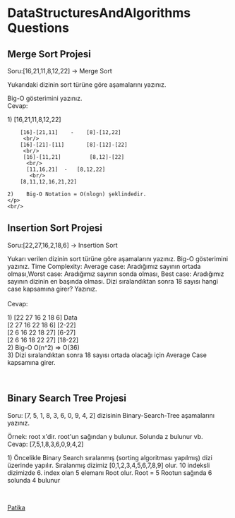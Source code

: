 # DataStructuresAndAlgorithms Questions

## Merge Sort Projesi
Soru:[16,21,11,8,12,22] -> Merge Sort

Yukarıdaki dizinin sort türüne göre aşamalarını yazınız.

Big-O gösterimini yazınız.
<br/>
Cevap:
<p>
    1)           [16,21,11,8,12,22]
              
        [16]-[21,11]    -    [8]-[12,22]
         <br/>
        [16]-[21]-[11]       [8]-[12]-[22]
         <br/>
         [16]-[11,21]         [8,12]-[22]
          <br/>
          [11,16,21]  -   [8,12,22]
           <br/>
        [8,11,12,16,21,22]

    2)    Big-O Notation = O(nlogn) şeklindedir.
    </p>
    <br/>
    
## Insertion Sort Projesi
Soru:[22,27,16,2,18,6] -> Insertion Sort

Yukarı verilen dizinin sort türüne göre aşamalarını yazınız.
Big-O gösterimini yazınız.
Time Complexity: Average case: Aradığımız sayının ortada olması,Worst case: Aradığımız sayının sonda olması, Best case: Aradığımız sayının dizinin en başında olması.
Dizi sıralandıktan sonra 18 sayısı hangi case kapsamına girer? Yazınız.
<br/>
<br/>
Cevap: 
<p>
    1)    [22	27	16	2	18	6]		Data
         <br/>
        [2	27	16	22	18	6]		[2-22]
         <br/>
        [2	6	16	22	18	27]		[6-27]
         <br/>
        [2	6	16	18	22	27]		[18-22]
        <br/>
       2) Big-O 			O(n^2) => O(36)
        <br/>
       3)    Dizi sıralandıktan sonra 18 sayısı ortada olacağı için Average Case kapsamına girer.
    </p>
        <br/>
        
## Binary Search Tree Projesi
Soru: [7, 5, 1, 8, 3, 6, 0, 9, 4, 2] dizisinin Binary-Search-Tree aşamalarını yazınız.

Örnek: root x'dir. root'un sağından y bulunur. Solunda z bulunur vb.
<br/>
Cevap:
                        [7,5,1,8,3,6,0,9,4,2]
  <p> 1) Öncelikle Binary  Search sıralanmış (sorting algoritması yapılmış) dizi üzerinde yapılır.
    Sıralanmış dizimiz [0,1,2,3,4,5,6,7,8,9] olur.
    10 indeksli dizimizde 6. index olan 5 elemanı Root olur.
    Root = 5
    Rootun sağında 6 solunda 4 bulunur
    </p>
    <br/>
    
 [Patika](https://app.patika.dev/mehmetarikannn)
    



